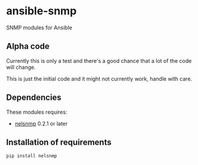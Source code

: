 # ansible-snmp
SNMP modules for Ansible

## Alpha code

Currently this is only a test and there's a good chance that a lot of the code will change.

This is just the initial code and it might not currently work, handle with care.

## Dependencies

These modules requires:

* [nelsnmp](https://github.com/networklore/nelsnmp) 0.2.1 or later

## Installation of requirements
```
pip install nelsnmp
```
